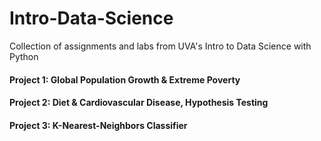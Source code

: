 # Intro-Data-Science
Collection of assignments and labs from UVA's Intro to Data Science with Python

#### Project 1: Global Population Growth & Extreme Poverty

#### Project 2: Diet & Cardiovascular Disease, Hypothesis Testing

#### Project 3: K-Nearest-Neighbors Classifier
